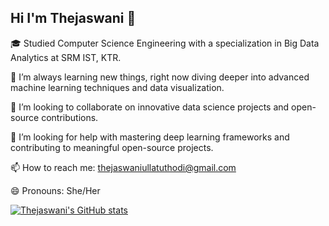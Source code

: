 ## Hi I'm Thejaswani 👋

🎓 Studied Computer Science Engineering with a specialization in Big Data Analytics at SRM IST, KTR.

💭 I’m always learning new things, right now diving deeper into advanced machine learning techniques and data visualization.

👯 I’m looking to collaborate on innovative data science projects and open-source contributions.

🤔 I’m looking for help with mastering deep learning frameworks and contributing to meaningful open-source projects.

📫 How to reach me: thejaswaniullatuthodi@gmail.com

😄 Pronouns: She/Her

[![Thejaswani's GitHub stats](https://github-readme-stats.vercel.app/api?username=thejaswani1609)](https://github.com/thejaswani1609/github-readme-stats)



